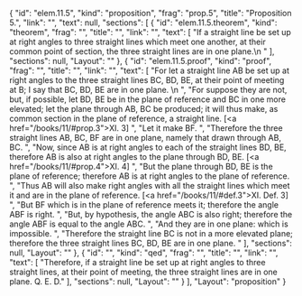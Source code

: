 {
  "id": "elem.11.5",
  "kind": "proposition",
  "frag": "prop.5",
  "title": "Proposition 5.",
  "link": "",
  "text": null,
  "sections": [
    {
      "id": "elem.11.5.theorem",
      "kind": "theorem",
      "frag": "",
      "title": "",
      "link": "",
      "text": [
        "If a straight line be set up at right angles to three straight lines which meet one another, at their common point of section, the three straight lines are in one plane.\n      "
      ],
      "sections": null,
      "Layout": ""
    },
    {
      "id": "elem.11.5.proof",
      "kind": "proof",
      "frag": "",
      "title": "",
      "link": "",
      "text": [
        "For let a straight line AB be set up at right angles to the three straight lines BC, BD, BE, at their point of meeting at B; I say that BC, BD, BE are in one plane. \n      ",
        "For suppose they are not, but, if possible, let BD, BE be in the plane of reference and BC in one more elevated; let the plane through AB, BC be produced; it will thus make, as common section in the plane of reference, a straight line. [<a href=\"/books/11/#prop.3\">XI. 3</a>] ",
        "Let it make BF. ",
        "Therefore the three straight lines AB, BC, BF are in one plane, namely that drawn through AB, BC. ",
        "Now, since AB is at right angles to each of the straight lines BD, BE, therefore AB is also at right angles to the plane through BD, BE. [<a href=\"/books/11/#prop.4\">XI. 4</a>] ",
        "But the plane through BD, BE is the plane of reference; therefore AB is at right angles to the plane of reference. ",
        "Thus AB will also make right angles with all the straight lines which meet it and are in the plane of reference. [<a href=\"/books/11/#def.3\">XI. Def. 3</a>] ",
        "But BF which is in the plane of reference meets it; therefore the angle ABF is right. ",
        "But, by hypothesis, the angle ABC is also right; therefore the angle ABF is equal to the angle ABC. ",
        "And they are in one plane: which is impossible. ",
        "Therefore the straight line BC is not in a more elevated plane; therefore the three straight lines BC, BD, BE are in one plane. "
      ],
      "sections": null,
      "Layout": ""
    },
    {
      "id": "",
      "kind": "qed",
      "frag": "",
      "title": "",
      "link": "",
      "text": [
        "Therefore, if a straight line be set up at right angles to three straight lines, at their point of meeting, the three straight lines are in one plane. Q. E. D."
      ],
      "sections": null,
      "Layout": ""
    }
  ],
  "Layout": "proposition"
}
